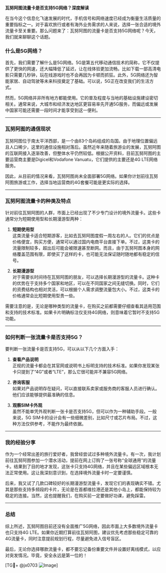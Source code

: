 **瓦努阿图流量卡是否支持5G网络？深度解读**

在当今这个信息化飞速发展的时代，手机信号和网络速度已经成为衡量生活质量的重要指标之一。对于喜欢旅行或者有海外业务需求的人来说，选择一张合适的境外流量卡至关重要。那么问题来了：瓦努阿图的流量卡是否支持5G网络呢？今天，我们就来聊聊这个话题。

### 什么是5G网络？

首先，我们需要了解什么是5G网络。5G是第五代移动通信技术的简称，它不仅提供了更快的网速，还大幅降低了延迟，让在线体验更加流畅。比如下载一部高清电影只需要几秒钟，玩在线游戏时也不会再因为卡顿而抓狂。此外，5G网络还为智能家居、自动驾驶等未来科技奠定了基础。可以说，5G正在改变我们的生活方式。

然而，5G网络并非所有地方都能使用。它的普及程度与当地的基础设施建设密切相关。通常来说，大城市和经济发达地区更容易率先开通5G服务，而偏远或发展中国家可能还需要一段时间才能享受到这一便利。

---

### 瓦努阿图的通信现状

瓦努阿图位于南太平洋西部，是一个由83个岛屿组成的岛国。由于地理位置偏远且人口稀少，这里的通信设施相对落后。虽然近年来随着旅游业的发展，瓦努阿图的互联网接入逐渐改善，但整体水平仍然较低。根据公开资料，目前瓦努阿图的主要运营商主要是Digicel和Vodafone Vanuatu，它们提供的主要还是4G LTE网络服务。

因此，从目前的情况来看，瓦努阿图尚未全面部署5G网络。如果你计划前往瓦努阿图旅游或工作，选择当地运营商的4G套餐可能是更实际的选择。

---

### 瓦努阿图流量卡的种类及特点

针对前往瓦努阿图的人群，市面上已经出现了不少专门设计的境外流量卡。这些卡通常分为短期使用型和长期漫游型两种：

1. **短期使用型**  
这类流量卡适合短期游客，比如去瓦努阿图度假一周左右的人。它们的优点是价格便宜，购买方便，通常可以通过国内电商平台直接下单。不过，这类卡的流量限制较多，超出后可能会被限速甚至断网。而且，由于瓦努阿图本身的网络覆盖范围有限，即使买了这样的卡，也可能无法保证随时随地都有稳定的信号。

2. **长期漫游型**  
对于需要长时间待在瓦努阿图的朋友，可以选择长期漫游型的流量卡。这种卡的优势在于支持多个国家和地区，可以在不同国家之间无缝切换。同时，它们的资费结构也相对灵活，可以根据个人需求调整流量包大小。不过，这类卡的价格通常会比短期使用型贵一些。

需要注意的是，无论是哪种类型的流量卡，在购买之前都需要仔细查看其适用范围和支持的技术标准。如果卡片明确标注仅支持4G网络，则意味着它暂时不支持5G功能。

---

### 如何判断一张流量卡是否支持5G？

要判断一张流量卡是否支持5G，可以从以下几个方面入手：

1. **查看产品说明**  
正规的流量卡都会在其官网或说明书上标明支持的技术标准。如果你发现某张卡只提到了“4G”或者“LTE”，那么它很可能并不兼容5G网络。

2. **咨询客服**  
如果对产品说明存在疑问，可以直接联系卖家或服务商的客服人员进行确认。他们应该能够提供最准确的信息。

3. **观察SIM卡外观**  
虽然不能单凭外观判断一张卡是否支持5G，但可以作为一种辅助手段。一般来说，5G SIM卡的设计会有一些细微差别，比如尺寸或芯片布局。不过，这种方法仅供参考，不能作为最终依据。

---

### 我的经验分享

作为一个经常出差的旅行爱好者，我曾经尝试过多种境外流量卡。有一次，我计划前往瓦努阿图参加一个潜水活动，提前在网上订购了一张号称“全球通用”的流量卡。结果到了目的地才发现，这张卡只支持4G网络，并且在某些偏远区域根本无法正常使用。这让我深刻意识到，在选择境外流量卡时一定要谨慎。

后来，我又试了几款口碑较好的长期漫游型流量卡，发现它们的表现确实不错。尤其是那些支持多频段的卡片，无论是在首都维拉港还是其他小岛上，都能保持较为稳定的连接。当然，这也提醒我们，在购买前一定要做好功课，避免踩雷。

---

### 总结

综上所述，瓦努阿图目前还没有全面推广5G网络，因此市面上大多数境外流量卡也只支持4G LTE。如果你近期打算前往瓦努阿图，建议优先考虑那些稳定可靠的4G流量卡，同时注意提前规划行程，尽量避免进入信号盲区。

最后，无论你选择哪款流量卡，都不要忘记备份重要文件并设置好离线模式，以应对突发情况。毕竟，安全永远是第一位的！

[TG💪+ @jx0703 ![Image](https://github.com/user-attachments/assets/dbca1d08-cadb-493c-b0ec-ad6f7a83f270)]